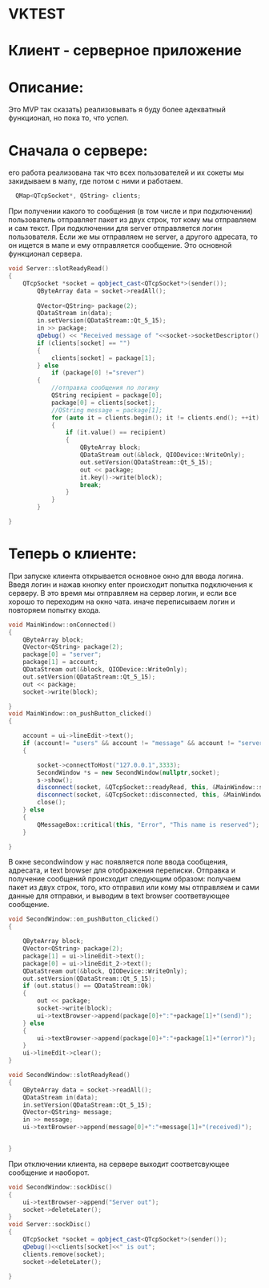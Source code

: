 # VKTEST
# Клиент - серверное приложение
# Описание:
Это MVP так сказать) реализовывать я буду более адекватный функционал, но пока то, что успел.

# Сначала о сервере:
его работа реализована так что всех пользователей и их сокеты мы закидываем в мапу, где потом с ними и работаем. 
```cpp
  QMap<QTcpSocket*, QString> clients;
```
При получении какого то сообщения (в том числе и при подключении) пользователь отправляет пакет из двух строк, тот кому мы отправляем и сам текст. При подключении для server отправляется логин пользователя. Если же мы отправляем не server, а другого адресата, то он ищется в мапе и ему отправляется сообщение. Это основной функционал сервера.
```cpp
void Server::slotReadyRead()
{
    QTcpSocket *socket = qobject_cast<QTcpSocket*>(sender());
        QByteArray data = socket->readAll();
       
        QVector<QString> package(2);
        QDataStream in(data);
        in.setVersion(QDataStream::Qt_5_15);
        in >> package;
        qDebug() << "Received message of "<<socket->socketDescriptor() <<" for" << package[0] << ":" << package[1];
        if (clients[socket] == "")
        {
            clients[socket] = package[1];
        } else
            if (package[0] !="srever")
        {
            //отправка сообщения по логину
            QString recipient = package[0];
            package[0] = clients[socket];
            //QString message = package[1];
            for (auto it = clients.begin(); it != clients.end(); ++it)
            {
                if (it.value() == recipient)
                {
                    QByteArray block;
                    QDataStream out(&block, QIODevice::WriteOnly);
                    out.setVersion(QDataStream::Qt_5_15);
                    out << package;
                    it.key()->write(block);
                    break;
                }
            }
        }

}
```
# Теперь о клиенте:
При запуске клиента открывается основное окно для ввода логина. Введя логин и нажав кнопку enter происходит попытка подключения к серверу. В это время мы отправляем на сервер логин, и если все хорошо то переходим на окно чата. иначе переписываем логин и повторяем попытку входа.
```cpp
void MainWindow::onConnected()
{
    QByteArray block;
    QVector<QString> package(2);
    package[0] = "server";
    package[1] = account;
    QDataStream out(&block, QIODevice::WriteOnly);
    out.setVersion(QDataStream::Qt_5_15);
    out << package;
    socket->write(block);

}
void MainWindow::on_pushButton_clicked()
{

    account = ui->lineEdit->text();
    if (account!= "users" && account != "message" && account != "server")
    {

        socket->connectToHost("127.0.0.1",3333);
        SecondWindow *s = new SecondWindow(nullptr,socket);
        s->show();
        disconnect(socket, &QTcpSocket::readyRead, this, &MainWindow::slotReadyRead);
        disconnect(socket, &QTcpSocket::disconnected, this, &MainWindow::sockDisc);
        close();
    } else
    {
        QMessageBox::critical(this, "Error", "This name is reserved");
    }

}
```
В окне secondwindow у нас появляется поле ввода сообщения, адресата, и text browser  для отображения переписки. Отправка и получение сообщений происходит следующим образом: получаем пакет из двух строк, того, кто отправил или кому мы отправляем и сами данные для отправки, и выводим в text browser соответвующее сообщение.
```cpp
void SecondWindow::on_pushButton_clicked()
{

    QByteArray block;
    QVector<QString> package(2);
    package[1] = ui->lineEdit->text();
    package[0] = ui->lineEdit_2->text();
    QDataStream out(&block, QIODevice::WriteOnly);
    out.setVersion(QDataStream::Qt_5_15);
    if (out.status() == QDataStream::Ok)
    {
        out << package;
        socket->write(block);
        ui->textBrowser->append(package[0]+":"+package[1]+"(send)");
    } else
    {
        ui->textBrowser->append(package[0]+":"+package[1]+"(error)");
    }
    ui->lineEdit->clear();
}

void SecondWindow::slotReadyRead()
{
    QByteArray data = socket->readAll();
    QDataStream in(data);
    in.setVersion(QDataStream::Qt_5_15);
    QVector<QString> message;
    in >> message;
    ui->textBrowser->append(message[0]+":"+message[1]+"(received)");


}
```

При отключении клиента, на сервере выходит соответсвующее сообщение и наоборот.
```cpp
void SecondWindow::sockDisc()
{
    ui->textBrowser->append("Server out");
    socket->deleteLater();
}
void Server::sockDisc()
{
    QTcpSocket *socket = qobject_cast<QTcpSocket*>(sender());
    qDebug()<<clients[socket]<<" is out";
    clients.remove(socket);
    socket->deleteLater();

}
```
